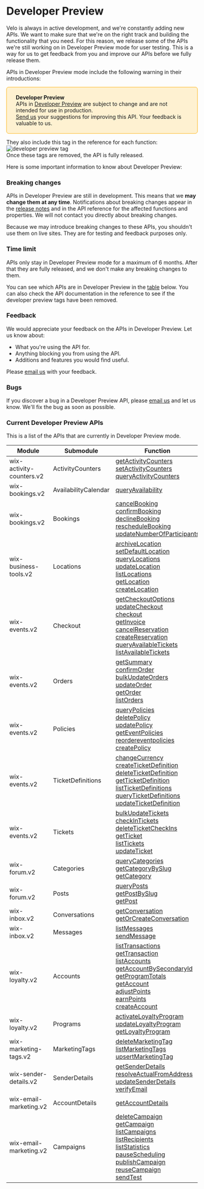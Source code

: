 <!-- This article was published using the Doc Push single-sourcing tool. Any changes to this article MUST be made in the source file. Find it at www.github.com/wix-private/velo-docs.-->




# Developer Preview


Velo is always in active development, and we're constantly adding new APIs. We want to make sure that we're on the right track and building the functionality that you need. For this reason, we release some of the APIs we're still working on in Developer Preview mode for user testing. This is a way for us to get feedback from you and improve our APIs before we fully release them.

APIs in Developer Preview mode include the following warning in their introductions:

<div style="background-color: #FEF1D1; padding: 18px 24px; border-radius: 6px; border: 1px solid #FDB10C; box-sizing: border-box; display: inline-block">
    <b>Developer Preview</b>
    <br/>
    <span>APIs in <a href="https://www.wix.com/velo/reference/api-overview/developer-preview">Developer Preview</a> are subject to change and are not intended for use in production.<br/><a href="mailto:velo-preview-feedback@wix.com">Send us</a> your suggestions for improving this API. Your feedback is valuable to us.</span>
</div>

They also include this tag in the reference for each function:  
![developer preview tag](https://user-images.githubusercontent.com/89579857/213133550-2b4fa3e8-e8fc-4513-a733-00abcc70925c.png)  
Once these tags are removed, the API is fully released.

Here is some important information to know about Developer Preview:

### Breaking changes 



APIs in Developer Preview are still in development. This means that we **may change them at any time**. Notifications about breaking changes appear in the [release notes](/release-notes) and in the API reference for the affected functions and properties. We will not contact you directly about breaking changes. 


Because we may introduce breaking changes to these APIs, you shouldn't use them on live sites. They are for testing and feedback purposes only.

### Time limit 
APIs only stay in Developer Preview mode for a maximum of 6 months. After that they are fully released, and we don't make any breaking changes to them.

You can see which APIs are in Developer Preview in the [table](#current-developer-preview-apis) below. You can also check the API documentation in the reference to see if the developer preview tags have been removed.

### Feedback 
We would appreciate your feedback on the APIs in Developer Preview. Let us know about:

* What you're using the API for.
* Anything blocking you from using the API.
* Additions and features you would find useful.

Please [email us](mailto:velo-preview-feedback@wix.com) with your feedback.

### Bugs 
If you discover a bug in a Developer Preview API, please [email us](mailto:velo-preview-feedback@wix.com) and let us know.  We'll fix the bug as soon as possible.

### Current Developer Preview APIs 

This is a list of the APIs that are currently in Developer Preview mode.


| Module | Submodule | Function |
|---|---|---|
| wix-activity-counters.v2 | ActivityCounters | [getActivityCounters](https://www.wix.com/velo/reference/wix-activity-counters-v2/activitycounters/getactivitycounters "anchor")<br>[setActivityCounters](https://www.wix.com/velo/reference/wix-activity-counters-v2/activitycounters/setactivitycounters "anchor")<br>[queryActivityCounters](https://www.wix.com/velo/reference/wix-activity-counters-v2/activitycounters/queryactivitycounters "anchor") |
| wix-bookings.v2 | AvailabilityCalendar | [queryAvailability](https://www.wix.com/velo/reference/wix-bookings-v2/availabilitycalendar/queryavailability "anchor") |
| wix-bookings.v2 | Bookings | [cancelBooking](https://www.wix.com/velo/reference/wix-bookings-v2/bookings/cancelbooking "anchor")<br>[confirmBooking](https://www.wix.com/velo/reference/wix-bookings-v2/bookings/confirmbooking "anchor")<br>[declineBooking](https://www.wix.com/velo/reference/wix-bookings-v2/bookings/declinebooking "anchor")<br>[rescheduleBooking](https://www.wix.com/velo/reference/wix-bookings-v2/bookings/reschedulebooking "anchor")<br>[updateNumberOfParticipants](https://www.wix.com/velo/reference/wix-bookings-v2/bookings/updatenumberofparticipants "anchor") |
| wix-business-tools.v2 | Locations | [archiveLocation](https://www.wix.com/velo/reference/wix-business-tools-v2/locations/archivelocation "anchor")<br>[setDefaultLocation](https://www.wix.com/velo/reference/wix-business-tools-v2/locations/setdefaultlocation "anchor")<br>[queryLocations](https://www.wix.com/velo/reference/wix-business-tools-v2/locations/querylocations "anchor")<br>[updateLocation](https://www.wix.com/velo/reference/wix-business-tools-v2/locations/updatelocation "anchor")<br>[listLocations](https://www.wix.com/velo/reference/wix-business-tools-v2/locations/listlocations "anchor")<br>[getLocation](https://www.wix.com/velo/reference/wix-business-tools-v2/locations/getlocation "anchor")<br>[createLocation](https://www.wix.com/velo/reference/wix-business-tools-v2/locations/createlocation "anchor") |
| wix-events.v2 | Checkout | [getCheckoutOptions](https://www.wix.com/velo/reference/wix-events-v2/checkout/getcheckoutOptions "anchor")<br>[updateCheckout](https://www.wix.com/velo/reference/wix-events-v2/checkout/updatecheckout "anchor")<br>[checkout](https://www.wix.com/velo/reference/wix-events-v2/checkout/checkout "anchor")<br>[getInvoice](https://www.wix.com/velo/reference/wix-events-v2/checkout/getinvoice "anchor")<br>[cancelReservation](https://www.wix.com/velo/reference/wix-events-v2/checkout/cancelreservation "anchor")<br>[createReservation](https://www.wix.com/velo/reference/wix-events-v2/checkout/createreservation "anchor")<br>[queryAvailableTickets](https://www.wix.com/velo/reference/wix-events-v2/checkout/queryavailabletickets "anchor")<br>[listAvailableTickets](https://www.wix.com/velo/reference/wix-events-v2/checkout/listavailabletickets "anchor") |
| wix-events.v2 | Orders | [getSummary](https://www.wix.com/velo/reference/wix-events-v2/orders/getsummary "anchor")<br>[confirmOrder](https://www.wix.com/velo/reference/wix-events-v2/orders/confirmorder "anchor")<br>[bulkUpdateOrders](https://www.wix.com/velo/reference/wix-events-v2/orders/bulkupdateorders "anchor")<br>[updateOrder](https://www.wix.com/velo/reference/wix-events-v2/orders/updateorder "anchor")<br>[getOrder](https://www.wix.com/velo/reference/wix-events-v2/orders/getorder "anchor")<br>[listOrders](https://www.wix.com/velo/reference/wix-events-v2/orders/listorders "anchor") |
| wix-events.v2 | Policies | [queryPolicies](https://www.wix.com/velo/reference/wix-events-v2/policies/querypolicies "anchor")<br>[deletePolicy](https://www.wix.com/velo/reference/wix-events-v2/policies/deletepolicy "anchor")<br>[updatePolicy](https://www.wix.com/velo/reference/wix-events-v2/policies/updatepolicy "anchor")<br>[getEventPolicies](https://www.wix.com/velo/reference/wix-events-v2/policies/geteventpolicies "anchor")<br>[reordereventpolicies](https://www.wix.com/velo/reference/wix-events-v2/policies/reordereventpolicies "anchor")<br>[createPolicy](https://www.wix.com/velo/reference/wix-events-v2/policies/createpolicy "anchor") |
| wix-events.v2 | TicketDefinitions | [changeCurrency](https://www.wix.com/velo/reference/wix-events-v2/ticketdefinitions/changecurrency "anchor")<br>[createTicketDefinition](https://www.wix.com/velo/reference/wix-events-v2/ticketdefinitions/createticketdefinition "anchor")<br>[deleteTicketDefinition](https://www.wix.com/velo/reference/wix-events-v2/ticketdefinitions/deleteticketdefinition "anchor")<br>[getTicketDefinition](https://www.wix.com/velo/reference/wix-events-v2/ticketdefinitions/getticketdefinition "anchor")<br>[listTicketDefinitions](https://www.wix.com/velo/reference/wix-events-v2/ticketdefinitions/listticketdefinitions "anchor")<br>[queryTicketDefinitions](https://www.wix.com/velo/reference/wix-events-v2/ticketdefinitions/queryticketdefinitions "anchor")<br>[updateTicketDefinition](https://www.wix.com/velo/reference/wix-events-v2/ticketdefinitions/updateticketdefinition "anchor") |
| wix-events.v2 | Tickets | [bulkUpdateTickets](https://www.wix.com/velo/reference/wix-events-v2/tickets/bulkupdatetickets "anchor")<br>[checkInTickets](https://www.wix.com/velo/reference/wix-events-v2/tickets/checkintickets "anchor")<br>[deleteTicketCheckIns](https://www.wix.com/velo/reference/wix-events-v2/tickets/deleteticketcheckins "anchor")<br>[getTicket](https://www.wix.com/velo/reference/wix-events-v2/tickets/getticket "anchor")<br>[listTickets](https://www.wix.com/velo/reference/wix-events-v2/tickets/listtickets "anchor")<br>[updateTicket](https://www.wix.com/velo/reference/wix-events-v2/tickets/updateticket "anchor") |
| wix-forum.v2 | Categories | [queryCategories](https://www.wix.com/velo/reference/wix-forum-v2/categories/querycategories "anchor")<br>[getCategoryBySlug](https://www.wix.com/velo/reference/wix-forum-v2/categories/getcategorybyslug "anchor")<br>[getCategory](https://www.wix.com/velo/reference/wix-forum-v2/categories/getcategory "anchor") |
| wix-forum.v2 | Posts | [queryPosts](https://www.wix.com/velo/reference/wix-forum-v2/posts/queryposts "anchor")<br>[getPostBySlug](https://www.wix.com/velo/reference/wix-forum-v2/posts/getpostbyslug "anchor")<br>[getPost](https://www.wix.com/velo/reference/wix-forum-v2/posts/getpost "anchor") |
| wix-inbox.v2 | Conversations | [getConversation](https://www.wix.com/velo/reference/wix-inbox-v2/conversations/getconversation "anchor")<br>[getOrCreateConversation](https://www.wix.com/velo/reference/wix-inbox-v2/conversations/getorcreateconversation "anchor") |
| wix-inbox.v2 | Messages | [listMessages](https://www.wix.com/velo/reference/wix-inbox-v2/message/listmessages "anchor")<br>[sendMessage](https://www.wix.com/velo/reference/wix-inbox-v2/message/sendmessage "anchor") |
| wix-loyalty.v2 | Accounts | [listTransactions](https://www.wix.com/velo/reference/wix-loyalty-v2/accounts/listtransactions "anchor")<br>[getTransaction](https://www.wix.com/velo/reference/wix-loyalty-v2/accounts/gettransaction "anchor")<br>[listAccounts](https://www.wix.com/velo/reference/wix-loyalty-v2/accounts/listaccounts "anchor")<br>[getAccountBySecondaryId](https://www.wix.com/velo/reference/wix-loyalty-v2/accounts/getaccountbysecondaryid "anchor")<br>[getProgramTotals](https://www.wix.com/velo/reference/wix-loyalty-v2/accounts/getprogramtotals "anchor")<br>[getAccount](https://www.wix.com/velo/reference/wix-loyalty-v2/accounts/getaccount "anchor")<br>[adjustPoints](https://www.wix.com/velo/reference/wix-loyalty-v2/accounts/adjustpoints "anchor")<br>[earnPoints](https://www.wix.com/velo/reference/wix-loyalty-v2/accounts/earnpoints "anchor")<br>[createAccount](https://www.wix.com/velo/reference/wix-loyalty-v2/accounts/createaccount "anchor") |
| wix-loyalty.v2 | Programs | [activateLoyaltyProgram](https://www.wix.com/velo/reference/wix-loyalty-v2/programs/activateloyaltyprogram "anchor")<br>[updateLoyaltyProgram](https://www.wix.com/velo/reference/wix-loyalty-v2/programs/updateloyaltyprogram "anchor")<br>[getLoyaltyProgram](https://www.wix.com/velo/reference/wix-loyalty-v2/programs/getloyaltyprogram "anchor") |
| wix-marketing-tags.v2 | MarketingTags | [deleteMarketingTag](https://www.wix.com/velo/reference/wix-marketing-tags-v2/marketingtags/deletemarketingtag "anchor")<br>[listMarketingTags](https://www.wix.com/velo/reference/wix-marketing-tags-v2/marketingtags/listmarketingtags "anchor")<br>[upsertMarketingTag](https://www.wix.com/velo/reference/wix-marketing-tags-v2/marketingtags/upsertmarketingtag "anchor") |
| wix-sender-details.v2 | SenderDetails | [getSenderDetails](https://www.wix.com/velo/reference/wix-sender-details-v2/senderdetails/getsenderdetails "anchor")<br>[resolveActualFromAddress](https://www.wix.com/velo/reference/wix-sender-details-v2/senderdetails/resolveactualfromaddress "anchor")<br>[updateSenderDetails](https://www.wix.com/velo/reference/wix-sender-details-v2/senderdetails/updatesenderdetails "anchor")<br>[verifyEmail](https://www.wix.com/velo/reference/wix-sender-details-v2/senderdetails/verifyemail "anchor") |
| wix-email-marketing.v2 | AccountDetails | [getAccountDetails](/wix-email-marketing-v2/accountdetails)
| wix-email-marketing.v2 | Campaigns | [deleteCampaign](/wix-email-marketing-v2/campaigns/deletecampaign)<br>[getCampaign](/wix-email-marketing-v2/campaigns/getcampaign)<br>[listCampaigns](/wix-email-marketing-v2/campaigns/listcampaigns)<br>[listRecipients](/wix-email-marketing-v2/campaigns/listrecipients)<br>[listStatistics](/wix-email-marketing-v2/campaigns/liststatistics)<br>[pauseScheduling](/wix-email-marketing-v2/campaigns/pausescheduling)<br>[publishCampaign](/wix-email-marketing-v2/campaigns/publishcampaign)<br>[reuseCampaign](/wix-email-marketing-v2/campaigns/reusecampaign)<br>[sendTest](/wix-email-marketing-v2/campaigns/sendtest)|


